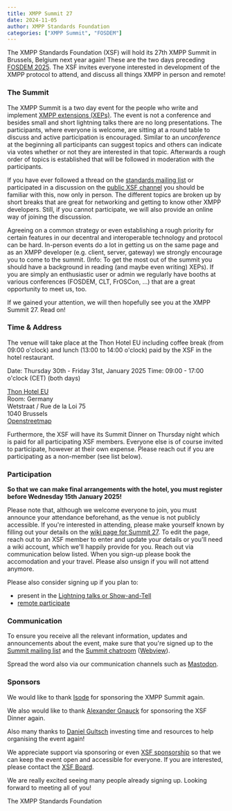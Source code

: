 ```yaml
---
title: XMPP Summit 27
date: 2024-11-05
author: XMPP Standards Foundation
categories: ["XMPP Summit", "FOSDEM"]
---
```


The XMPP Standards Foundation (XSF) will hold its 27th XMPP Summit in Brussels, Belgium next year again!
These are the two days preceding [FOSDEM 2025](https://fosdem.org/2025/).
The XSF invites everyone interested in development of the XMPP protocol to attend, and discuss all things XMPP in person and remote!

### The Summit

The XMPP Summit is a two day event for the people who write and implement [XMPP extensions (XEPs)](https://xmpp.org/extensions/).
The event is not a conference and besides small and short lightning talks there are no long presentations.
The participants, where everyone is welcome, are sitting at a round table to discuss and active participation is encouraged.
Similar to an _unconference_ at the beginning all participants can suggest topics and others can indicate via votes whether or not they are interested in that topic. 
Afterwards a rough order of topics is established that will be followed in moderation with the participants.

If you have ever followed a thread on the [standards mailing list](https://xmpp.org/community/mailing-lists/) or participated in a discussion on the [public XSF channel](https://xmpp.org/community/chat/) you should be familiar with this, now only in person.
The different topics are broken up by short breaks that are great for networking and getting to know other XMPP developers.
Still, if you cannot participate, we will also provide an online way of joining the discussion.

Agreeing on a common strategy or even establishing a rough priority for certain features in our decentral and interoperable technology and protocol can be hard.
In-person events do a lot in getting us on the same page and as an XMPP developer (e.g. client, server, gateway) we strongly encourage you to come to the summit.
(Info: To get the most out of the summit you should have a background in reading (and maybe even writing) XEPs). If you are simply an enthusiastic user or admin we regularly have booths at various conferences (FOSDEM, CLT, FrOSCon, …) that are a great opportunity to meet us, too.

If we gained your attention, we will then hopefully see you at the XMPP Summit 27. Read on!

### Time & Address

The venue will take place at the Thon Hotel EU including coffee break (from 09:00 o'clock) and lunch (13:00 to 14:00 o'clock) paid by the XSF in the hotel restaurant.

Date: Thursday 30th - Friday 31st, January 2025
Time: 09:00 - 17:00 o'clock (CET) (both days)

[Thon Hotel EU](https://www.thonhotels.com/de/hotels/belgien/brussel/thon-hotel-eu/)  
Room: Germany  
Wetstraat / Rue de la Loi 75  
1040 Brussels  
[Openstreetmap](https://osm.org/go/0EoS9cWe0?layers=N&m=)

Furthermore, the XSF will have its Summit Dinner on Thursday night which is paid for all participating XSF members.
Everyone else is of course invited to participate, however at their own expense.
Please reach out if you are participating as a non-member (see list below).

### Participation

**So that we can make final arrangements with the hotel, you must register before Wednesday 15th January 2025!**

Please note that, although we welcome everyone to join, you must announce your attendance beforehand, as the venue is not publicly accessible.
If you're interested in attending, please make yourself known by filling out your details on the [wiki page for Summit 27](https://wiki.xmpp.org/web/Conferences/Summit_27).
To edit the page, reach out to an XSF member to enter and update your details or you'll need a wiki account, which we'll happily provide for you.
Reach out via communication below listed.
When you sign-up please book the accomodation and your travel.
Please also unsign if you will not attend anymore.

Please also consider signing up if you plan to:

- present in the [Lightning talks or Show-and-Tell](https://wiki.xmpp.org/web/Conferences/Summit_27#Show-and-tell)
- [remote participate](https://wiki.xmpp.org/web/Conferences/Summit_27#Remote_Participation)

### Communication

To ensure you receive all the relevant information, updates and announcements about the event, make sure that you're signed up to the [Summit mailing list](https://mail.jabber.org/mailman/listinfo/summit) and the [Summit chatroom](xmpp:summit@muc.xmpp.org?join) ([Webview](/chat#converse/room?jid=xsf@muc.xmpp.org)).

Spread the word also via our communication channels such as [Mastodon](https://fosstodon.org/@xmpp).

### Sponsors

We would like to thank [Isode](https://www.isode.com/) for sponsoring the XMPP Summit again.

We also would like to thank [Alexander Gnauck](https://xmppdotnet.org/) for sponsoring the XSF Dinner again.

Also many thanks to [Daniel Gultsch](https://gultsch.de/) investing time and resources to help organising the event again!

We appreciate support via sponsoring or even [XSF sponsorship](https://xmpp.org/community/sponsorship/) so that we can keep the event open and accessible for everyone. If you are interested, please contact the [XSF Board](https://xmpp.org/contact/).
  
We are really excited seeing many people already signing up. Looking forward to meeting all of you!
  
The XMPP Standards Foundation
